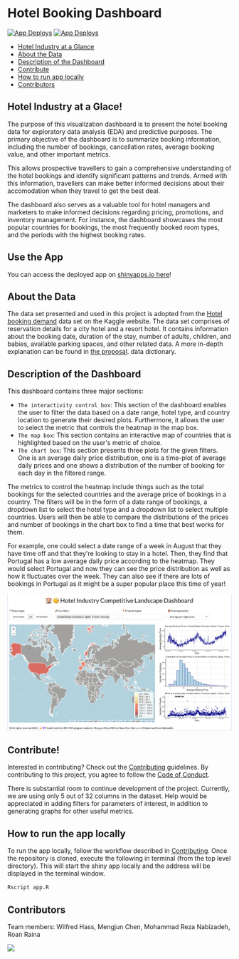 # Hotel Booking Dashboard

<!-- badges: start -->
[![App Deploys](https://github.com/UBC-MDS/shiny_hotel_booking/actions/workflows/deploy-app.yaml/badge.svg)](https://github.com/UBC-MDS/shiny_hotel_booking/actions/workflows/deploy-app.yaml)
[![App Deploys](https://github.com/UBC-MDS/shiny_hotel_booking/actions/workflows/testing.yaml/badge.svg)](https://github.com/UBC-MDS/shiny_hotel_booking/actions/workflows/testing.yaml)
<!-- badges: end -->

- [Hotel Industry at a Glance](#hotel-industry-at-a-glace)
- [About the Data](#about-the-data)
- [Description of the Dashboard](#description-of-the-dashboard)
- [Contribute](#contribute)
- [How to run app locally](#how-to-run-the-app-locally)
- [Contributors](#contributors)

## Hotel Industry at a Glace!

The purpose of this visualization dashboard is to present the hotel booking data for exploratory data analysis (EDA) and predictive purposes.
The primary objective of the dashboard is to summarize booking information, including the number of bookings, cancellation rates, average booking value, and other important metrics.

This allows prospective travellers to gain a comprehensive understanding of the hotel bookings and identify significant patterns and trends.
Armed with this information, travellers can make better informed decisions about their accomodation when they travel to get the best deal.

The dashboard also serves as a valuable tool for hotel managers and marketers to make informed decisions regarding pricing, promotions, and inventory management. For instance, the dashboard showcases the most popular countries for bookings, the most frequently booked room types, and the periods with the highest booking rates. 

## Use the App

You can access the deployed app on [shinyapps.io here](https://wilfhass.shinyapps.io/shiny_hotel_booking/)!

## About the Data

The data set presented and used in this project is adopted from the
[Hotel booking
demand](https://www.kaggle.com/datasets/jessemostipak/hotel-booking-demand)
data set on the Kaggle website. The data set comprises of reservation
details for a city hotel and a resort hotel. It contains information
about the booking date, duration of the stay, number of adults,
children, and babies, available parking spaces, and other related data.
A more in-depth explanation can be found in [the proposal](Proposal.md).
data dictionary.

## Description of the Dashboard

This dashboard contains three major sections:

-   `The interactivity control box`: This section of the dashboard
    enables the user to filter the data based on a date range, hotel type,
    and country location to generate their desired plots. Furthermore, it 
    allows the user to select the metric that controls the heatmap in the map box.
-   `The map box`: This section contains an interactive map of countries
    that is highlighted based on the user's metric of choice.
-   `The chart box`: This section presents three plots for the given filters.
    One is an average daily price distribution, one is a time-plot of average daily prices and 
    one shows a distribution of the number of booking for each day in the filtered
    range.

The metrics to control the heatmap include things such as the total bookings for 
the selected countries and the average price of bookings in a country. The filters will be in
the form of a date range of bookings, a dropdown list to select the
hotel type and a dropdown list to select multiple countries. Users will
then be able to compare the distributions of the prices and number of bookings in the 
chart box to find a time that best works for them.

For example, one could select a date range of a week in August that they have time off and 
that they're looking to stay in a hotel. Then, they find that Portugal has a low average 
daily price according to the heatmap. They would select Portugal and now they can see the price
distribution as well as how it fluctuates over the week. They can also see if there are lots of 
bookings in Portugal as it might be a super popular place this time of year!

![](img/final_ui.png)


## Contribute!
Interested in contributing? Check out the [Contributing](CONTRIBUTING.md) guidelines. By contributing to this project, you agree to follow the [Code of Conduct](CODE_OF_CONDUCT.md).

There is substantial room to continue development of the project. Currently, we are using only 5 out of 32 columns in the dataset. Help would be appreciated in adding filters for parameters of interest, in addition to generating graphs for other useful metrics. 

## How to run the app locally
To run the app locally, follow the workflow described in [Contributing](CONTRIBUTING.md). Once the repository is cloned, execute the following in terminal (from the top level directory). This will start the shiny app locally and the address will be displayed in the terminal window. 
```bash
Rscript app.R
```

## Contributors
Team members: Wilfred Hass, Mengjun Chen, Mohammad Reza Nabizadeh, Roan
Raina

<a href="https://github.com/UBC-MDS/shiny_hotel_booking/graphs/contributors">
  <img src="https://contrib.rocks/image?repo=UBC-MDS/shiny_hotel_booking&max=1000" />
</a>
